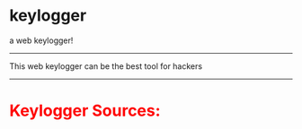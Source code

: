 # keylogger
a web keylogger!

***
This web keylogger can be the best tool for hackers
***

<h1 style="color: red;">
Keylogger Sources:
</h1>
